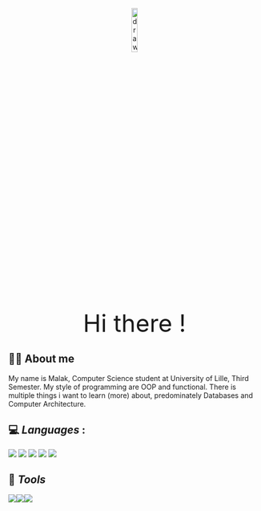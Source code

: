 <p align=center>
<img src="https://i.imgur.com/TJlUc80.png" alt="drawing" style="width:15%"/>
</p>

<p align=center>
<font size="7"> Hi there !</font>
</p>

## 🧝‍♀️​ About me

My name is Malak, Computer Science student at University of Lille, Third Semester. My style of programming are OOP and functional. There is multiple things i want to learn (more) about, predominately Databases and Computer Architecture. 


## 💻 ***Languages*** :
![](https://i.imgur.com/7JS0Gwy.png) ![](https://i.imgur.com/hLMO5Jw.png) ![](https://i.imgur.com/qgj4tK1.png) ![](https://i.imgur.com/2BEol4m.png) ![](https://i.imgur.com/VnNDC0p.png) 

## 🔧 ***Tools***

![](https://i.imgur.com/HtNhi2e.png)![](https://i.imgur.com/bPbkjcH.png)![](https://i.imgur.com/jlSCYiM.png)





